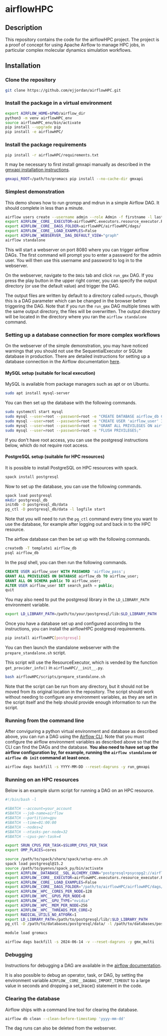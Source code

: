 # airflowHPC

## Description
This repository contains the code for the airflowHPC project. 
The project is a proof of concept for using Apache Airflow to manage HPC jobs,
in particular complex molecular dynamics simulation workflows.

## Installation

### Clone the repository
```bash
git clone https://github.com/ejjordan/airflowHPC.git
```

### Install the package in a virtual environment
```bash
export AIRFLOW_HOME=$PWD/airflow_dir
python3 -m venv airflowHPC_env
source airflowHPC_env/bin/activate
pip install --upgrade pip
pip install -e airflowHPC/
```

### Install the package requirements
```bash
pip install -r airflowHPC/requirements.txt
```

It may be necessary to first install gmxapi manually as described in the
[gmxapi installation instructions](https://manual.gromacs.org/current/gmxapi/userguide/install.html).

```bash
gmxapi_ROOT=/path/to/gromacs pip install --no-cache-dir gmxapi
```

### Simplest demonstration
This demo shows how to run grompp and mdrun in a simple Airflow DAG.
It should complete in less than a minute.

```bash
airflow users create --username admin --role Admin -f firstname -l lastname -e your.email@mail.org
export AIRFLOW__CORE__EXECUTOR=airflowHPC.executors.resource_executor.ResourceExecutor
export AIRFLOW__CORE__DAGS_FOLDER=airflowHPC/airflowHPC/dags/
export AIRFLOW__CORE__LOAD_EXAMPLES=False
export AIRFLOW__WEBSERVER__DAG_DEFAULT_VIEW="graph"
airflow standalone
```

This will start a webserver on port 8080 where you can trigger airflow DAGs.
The first command will prompt you to enter a password for the admin user.
You will then use this username and password to log in to the webserver.

On the webserver, navigate to the `DAGs` tab and click `run_gmx` DAG.
If you press the play button in the upper right corner, you can specify the
output directory (or use the default value) and trigger the DAG.


The output files are written by default to a directory called `outputs`, though this
is a DAG parameter which can be changed in the browser before triggering the DAG.
Note that if you run the `run_gmx` DAG multiple times with the same
output directory, the files will be overwritten.
The output directory will be located in the directory where you ran
the `airflow standalone` command.

### Setting up a database connection for more complex workflows
On the webserver of the simple demonstration, you may have noticed warnings
that you should not use the SequentialExecutor or SQLite database in production.
There are detailed instructions for setting up a database connection in the Airflow 
documentation 
[here](https://airflow.apache.org/docs/apache-airflow/stable/howto/set-up-database.html).

#### MySQL setup (suitable for local execution)
MySQL is available from package managers such as apt or on Ubuntu.
```bash
sudo apt install mysql-server
```
You can then set up the database with the following commands.

```bash
sudo systemctl start mysql
sudo mysql --user=root --password=root -e "CREATE DATABASE airflow_db CHARACTER SET utf8mb4 COLLATE utf8mb4_unicode_ci;"
sudo mysql --user=root --password=root -e "CREATE USER 'airflow_user' IDENTIFIED BY 'airflow_pass';"
sudo mysql --user=root --password=root -e "GRANT ALL PRIVILEGES ON airflow_db.* TO 'airflow_user'"
sudo mysql --user=root --password=root -e "FLUSH PRIVILEGES;"
```

If you don't have root access, you can use the postgresql instructions below,
which do not require root access.

#### PostgreSQL setup (suitable for HPC resources)
It is possible to install PostgreSQL on HPC resources with spack.
```bash
spack install postgresql
```
Now to set up the database, you can use the following commands.
```bash
spack load postgresql
mkdir postgresql_db
initdb -D postgresql_db/data
pg_ctl -D postgresql_db/data -l logfile start
```
Note that you will need to run the `pg_ctl` command every time you want to use the database,
for example after logging out and back in to the HPC resource.

The airflow database can then be set up with the following commands.
```bash
createdb -T template1 airflow_db
psql airflow_db
```
In the psql shell, you can then run the following commands.
```sql
CREATE USER airflow_user WITH PASSWORD 'airflow_pass';
GRANT ALL PRIVILEGES ON DATABASE airflow_db TO airflow_user;
GRANT ALL ON SCHEMA public TO airflow_user;
ALTER USER airflow_user SET search_path = public;
quit
```
You may also need to put the postgresql library in the `LD_LIBRARY_PATH`
environment variable.
```bash
export LD_LIBRARY_PATH=/path/to/your/postgresql/lib:$LD_LIBRARY_PATH
```

Once you have a database set up and configured according to the instructions,
you can install the airflowHPC postgresql requirements.
```bash
pip install airflowHPC[postgresql]
```

You can then launch the standalone webserver with the `prepare_standalone.sh` script.

This script will use the ResourceExecutor, which is vended by the function
`get_provider_info()` in `airflowHPC/__init__.py`.
```bash
bash airflowHPC/scripts/prepare_standalone.sh
```

Note that the script can be run from any directory, but it should not be moved
from its original location in the repository.
The script should work without needing to configure any environment variables,
as they are set in the script itself and the help should provide enough information
to run the script.

### Running from the command line

After conviguring a python virtual environment and database as described above,
you can run a DAG using the
[Airflow CLI](https://airflow.apache.org/docs/apache-airflow/stable/howto/usage-cli.html).
Note that you must configure the airflow environment variables as described above so
that the CLI can find the DAGs and the database.
**You also need to have set up the airflow configuration by, for example, running the
`airflow standalone` or `airflow db init` command at least once.**

```bash
airflow dags backfill -s YYYY-MM-DD --reset-dagruns -y run_gmxapi
```

### Running on an HPC resources

Below is an example slurm script for running a DAG on an HPC resource.
```bash
#!/bin/bash -l

#SBATCH --account=your_account
#SBATCH --job-name=airflow
#SBATCH --partition=gpu
#SBATCH --time=01:00:00
#SBATCH --nodes=2
#SBATCH --ntasks-per-node=32
#SBATCH --cpus-per-task=4

export SRUN_CPUS_PER_TASK=$SLURM_CPUS_PER_TASK
export OMP_PLACES=cores

source /path/to/spack/share/spack/setup-env.sh
spack load postgresql@15.2
source /path/to/pyenvs/spack_py/bin/activate
export AIRFLOW__DATABASE__SQL_ALCHEMY_CONN="postgresql+psycopg2://airflow_user:airflow_pass@localhost/airflow_db"
export AIRFLOW__CORE__EXECUTOR=airflowHPC.executors.resource_executor.ResourceExecutor
export AIRFLOW__CORE__LOAD_EXAMPLES=False
export AIRFLOW__CORE__DAGS_FOLDER="/path/to/airflowHPC/airflowHPC/dags/"
export AIRFLOW__HPC__CORES_PER_NODE=128
export AIRFLOW__HPC__GPUS_PER_NODE=8
export AIRFLOW__HPC__GPU_TYPE="nvidia"
export AIRFLOW__HPC__MEM_PER_NODE=256
export AIRFLOW__HPC__THREADS_PER_CORE=2
export RADICAL_UTILS_NO_ATFORK=1
export LD_LIBRARY_PATH=/path/to/postgresql/lib/:$LD_LIBRARY_PATH
pg_ctl -D /path/to/databases/postgresql/data/ -l /path/to/databases/postgresql/server.log start

module load gromacs

airflow dags backfill -s 2024-06-14 -v --reset-dagruns -y gmx_multi
```

### Debugging
Instructions for debugging a DAG are available in the 
[airflow documentation](https://airflow.apache.org/docs/apache-airflow/stable/core-concepts/executor/debug.html#testing-dags-with-dag-test).

It is also possible to debug an operator, task, or DAG, by setting the
environment variable `AIRFLOW__CORE__DAGBAG_IMPORT_TIMEOUT` to a large value
in seconds and dropping a set_trace() statement in the code.

### Clearing the database
Airflow ships with a command line tool for clearing the database.
```bash
airflow db clean --clean-before-timestamp 'yyyy-mm-dd'
```
The dag runs can also be deleted from the webserver.
